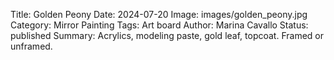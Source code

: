Title: Golden Peony 
Date: 2024-07-20 
Image: images/golden_peony.jpg 
Category: Mirror Painting 
Tags: Art board 
Author: Marina Cavallo 
Status: published 
Summary: Acrylics, modeling paste, gold leaf, topcoat. Framed or unframed.
